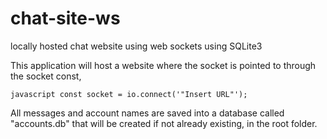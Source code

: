 # chat-site-ws

locally hosted chat website using web sockets using SQLite3

This application will host a website where the socket is pointed to through the socket const,

  ```javascript const socket = io.connect('"Insert URL"');```

All messages and account names are saved into a database called "accounts.db" that will be created if not already existing, in the root folder.
